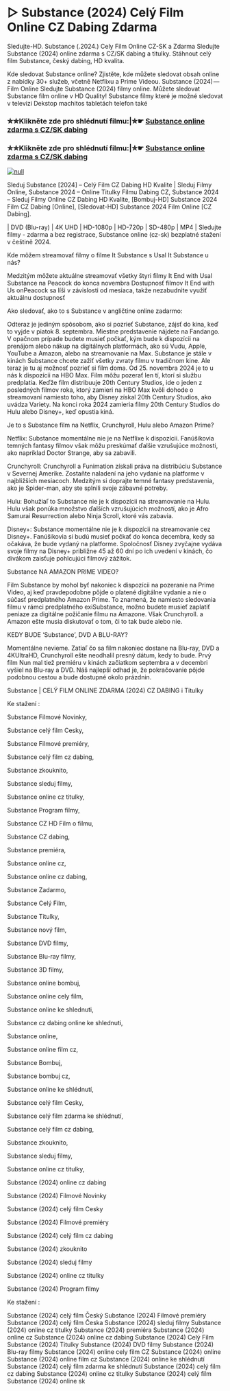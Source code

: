 # ▷ Substance (2024) Celý Film Online CZ Dabing Zdarma
Sledujte-HD. Substance (.2024.) Cely Film Online CZ-SK a Zdarma
Sledujte Substance (2024) online zdarma s CZ/SK dabing a titulky. Stáhnout celý film Substance, český dabing, HD kvalita.

Kde sledovat Substance online? Zjistěte, kde můžete sledovat obsah online z nabídky 30+ služeb, včetně Netflixu a Prime Videou. Substance (2024) — Film Online Sledujte Substance (2024) filmy online. Můžete sledovat Substance film online v HD Quality! Substance filmy které je možné sledovat v televizi Dekstop machitos tabletách telefon také

### ✮✮Klikněte zde pro shlédnutí filmu:|✮☛ [Substance online zdarma s CZ/SK dabing](https://bit.ly/substance-cely-film-cz-sk)

### ✮✮Klikněte zde pro shlédnutí filmu:|✮☛ [Substance online zdarma s CZ/SK dabing](https://bit.ly/substance-cely-film-cz-sk)

[![null](https://static.wixstatic.com/media/855a25_043b5abeb4ae4d35ac003198e7fe56ed~mv2.gif)](https://bit.ly/substance-cely-film-cz-sk)

Sleduj Substance [2024] – Celý Film CZ Dabing HD Kvalite | Sleduj Filmy Online, Substance 2024 – Online Titulky Filmu Dabing CZ, Substance 2024 – Sleduj Filmy Online CZ Dabing HD Kvalite, [Bombuj-HD] Substance 2024 Film CZ Dabing [Online], [Sledovat-HD] Substance 2024 Film Online [CZ Dabing].

| DVD (Blu-ray) | 4K UHD | HD-1080p | HD-720p | SD-480p | MP4 | Sledujte filmy - zdarma a bez registrace, Substance online (cz-sk) bezplatné stažení v češtině 2024.

Kde môžem streamovať filmy o filme It Substance s Usal It Substance u nás?

Medzitým môžete aktuálne streamovať všetky štyri filmy It End with Usal Substance na Peacock do konca novembra Dostupnosť filmov It End with Us onPeacock sa líši v závislosti od mesiaca, takže nezabudnite využiť aktuálnu dostupnosť

Ako sledovať, ako to s Substance v angličtine online zadarmo:

Odteraz je jediným spôsobom, ako si pozrieť Substance, zájsť do kina, keď to vyjde v piatok 8. septembra. Miestne predstavenie nájdete na Fandango. V opačnom prípade budete musieť počkať, kým bude k dispozícii na prenájom alebo nákup na digitálnych platformách, ako sú Vudu, Apple, YouTube a Amazon, alebo na streamovanie na Max. Substance je stále v kinách Substance chcete zažiť všetky zvraty filmu v tradičnom kine. Ale teraz je tu aj možnosť pozrieť si film doma. Od 25. novembra 2024 je to u nás k dispozícii na HBO Max. Film môžu pozerať len tí, ktorí si službu predplatia. Keďže film distribuuje 20th Century Studios, ide o jeden z posledných filmov roka, ktorý zamieri na HBO Max kvôli dohode o streamovaní namiesto toho, aby Disney získal 20th Century Studios, ako uvádza Variety. Na konci roka 2024 zamieria filmy 20th Century Studios do Hulu alebo Disney+, keď opustia kiná.

Je to s Substance film na Netflix, Crunchyroll, Hulu alebo Amazon Prime?

Netflix: Substance momentálne nie je na Netflixe k dispozícii. Fanúšikovia temných fantasy filmov však môžu preskúmať ďalšie vzrušujúce možnosti, ako napríklad Doctor Strange, aby sa zabavili.

Crunchyroll: Crunchyroll a Funimation získali práva na distribúciu Substance v Severnej Amerike. Zostaňte naladení na jeho vydanie na platforme v najbližších mesiacoch. Medzitým si doprajte temné fantasy predstavenia, ako je Spider-man, aby ste splnili svoje zábavné potreby.

Hulu: Bohužiaľ to Substance nie je k dispozícii na streamovanie na Hulu. Hulu však ponúka množstvo ďalších vzrušujúcich možností, ako je Afro Samurai Resurrection alebo Ninja Scroll, ktoré vás zabavia.

Disney+: Substance momentálne nie je k dispozícii na streamovanie cez Disney+. Fanúšikovia si budú musieť počkať do konca decembra, kedy sa očakáva, že bude vydaný na platforme. Spoločnosť Disney zvyčajne vydáva svoje filmy na Disney+ približne 45 až 60 dní po ich uvedení v kinách, čo divákom zaisťuje pohlcujúci filmový zážitok.

Substance NA AMAZON PRIME VIDEO?

Film Substance by mohol byť nakoniec k dispozícii na pozeranie na Prime Video, aj keď pravdepodobne pôjde o platené digitálne vydanie a nie o súčasť predplatného Amazon Prime. To znamená, že namiesto sledovania filmu v rámci predplatného exiSubstance, možno budete musieť zaplatiť peniaze za digitálne požičanie filmu na Amazone. Však Crunchyroll. a Amazon ešte musia diskutovať o tom, či to tak bude alebo nie.

KEDY BUDE ‘Substance’, DVD A BLU-RAY?

Momentálne nevieme. Zatiaľ čo sa film nakoniec dostane na Blu-ray, DVD a 4KUltraHD, Crunchyroll ešte neodhalil presný dátum, kedy to bude. Prvý film Nun mal tiež premiéru v kinách začiatkom septembra a v decembri vyšiel na Blu-ray a DVD. Náš najlepší odhad je, že pokračovanie pôjde podobnou cestou a bude dostupné okolo prázdnin.

Substance | CELÝ FILM ONLINE ZDARMA (2024) CZ DABING i Titulky

Ke stažení :

Substance Filmové Novinky,

Substance celý film Cesky,

Substance Filmové premiéry,

Substance celý film cz dabing,

Substance zkouknito,

Substance sleduj filmy,

Substance online cz titulky,

Substance Program filmy,

Substance CZ HD Film o filmu,

Substance CZ dabing,

Substance premiéra,

Substance online cz,

Substance online cz dabing,

Substance Zadarmo,

Substance Celý Film,

Substance Titulky,

Substance nový film,

Substance DVD filmy,

Substance Blu-ray filmy,

Substance 3D filmy,

Substance online bombuj,

Substance online cely film,

Substance online ke shlednuti,

Substance cz dabing online ke shlednuti,

Substance online,

Substance online film cz,

Substance Bombuj,

Substance bombuj cz,

Substance online ke shlédnutí,

Substance celý film Cesky,

Substance celý film zdarma ke shlédnutí,

Substance celý film cz dabing,

Substance zkouknito,

Substance sleduj filmy,

Substance online cz titulky,

Substance (2024) online cz dabing

Substance (2024) Filmové Novinky

Substance (2024) celý film Cesky

Substance (2024) Filmové premiéry

Substance (2024) celý film cz dabing

Substance (2024) zkouknito

Substance (2024) sleduj filmy

Substance (2024) online cz titulky

Substance (2024) Program filmy

Ke stažení :

Substance (2024) celý film Český Substance (2024) Filmové premiéry Substance (2024) celý film Česka Substance (2024) sleduj filmy Substance (2024) online cz titulky Substance (2024) premiéra Substance (2024) online cz Substance (2024) online cz dabing Substance (2024) Celý Film Substance (2024) Titulky Substance (2024) DVD filmy Substance (2024) Blu-ray filmy Substance (2024) online cely film CZ Substance (2024) online Substance (2024) online film cz Substance (2024) online ke shlédnutí Substance (2024) celý film zdarma ke shlédnutí Substance (2024) celý film cz dabing Substance (2024) online cz titulky Substance (2024) celý film Substance (2024) online sk
